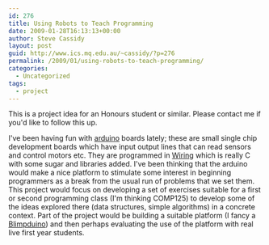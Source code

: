 ```yaml
---
id: 276
title: Using Robots to Teach Programming
date: 2009-01-28T16:13:13+00:00
author: Steve Cassidy
layout: post
guid: http://www.ics.mq.edu.au/~cassidy/?p=276
permalink: /2009/01/using-robots-to-teach-programming/
categories:
  - Uncategorized
tags:
  - project
---
```

This is a project idea for an Honours student or similar. Please contact me if you'd like to follow this up. 

I've been having fun with [arduino](http://www.arduino.cc/) boards lately; these are small single chip development boards which have input output lines that can read sensors and control motors etc. They are programmed in [Wiring](http://wiring.org.co/) which is really C with some sugar and libraries added. I've been thinking that the arduino would make a nice platform to stimulate some interest in beginning programmers as a break from the usual run of problems that we set them. This project would focus on developing a set of exercises suitable for a first or second programming class (I'm thinking COMP125) to develop some of the ideas explored there (data structures, simple algorithms) in a concrete context. Part of the project would be building a suitable platform (I fancy a [Blimpduino](http://diydrones.com/profiles/blog/show?id=705844%3ABlogPost%3A44817)) and then perhaps evaluating the use of the platform with real live first year students.
